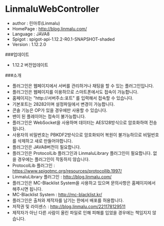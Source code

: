 # LinmaluWebController

 - author : 린마루(Linmalu)
 - HomePage : http://blog.linmalu.com/
 - Language : JAVA8
 - Spigot : spigot-api-1.12.2-R0.1-SNAPSHOT-shaded
 - Version : 1.12.2.0

###업데이트
- 1.12.2 버전업데이트

###소개
- 플러그인은 웹페이지에서 서버를 관리하거나 채팅을 할 수 있는 플러그인입니다.
- 플러그인은 웹페이지를 이용하므로 스마트폰에서도 접속이 가능합니다.
- 홈페이지는 "http://서버주소:포트" 를 입력해서 접속할 수 있습니다.
- 기본포트는 28282이며 설정파일에서 변경이 가능합니다.
- 콘솔 기능은 OP가 있을 경우에만 사용할 수 있습니다.
- 밴이 된 플레이어는 접속이 불가능합니다.
- 플러그인은 WebSocket을 사용하며 데이터는 AES128방식으로 암호화하여 전송됩니다.
- 사용자의 비밀번호는 PBKDF2방식으로 암호화되어 복원이 불가능하므로 비밀번호를 삭제하고 새로 만들어야합니다.
- 플러그인은 JAVA8버전이 필요합니다.
- 플러그인은 ProtocolLib 플러그인과 LinmaluLibrary 플러그인이 필요합니다. 없을 경우에는 플러그인이 작동하지 않습니다.
- ProtocolLib 플러그인 : https://www.spigotmc.org/resources/protocollib.1997/
- LinmaluLibrary 플러그인 : http://blog.linmalu.com/
- 플러그인은 MC-Blacklist System을 사용하고 있으며 문의사항은 홈페이지에서 해주시면 됩니다.
- MC-Blacklist System : http://mc-blacklist.kr/
- 플러그인은 출처와 제작자를 남기는 한에서 배포를 허용합니다.
- 저작권 및 라이센스 : http://blog.linmalu.com/221178129511
- 제작자가 아닌 다른 사람이 올린 파일로 인해 피해를 입었을 경우에는 책임지지 않습니다.
